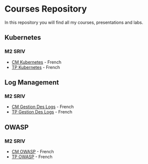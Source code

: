 # Courses Repository
In this repository you will find all my courses, presentations and labs.

## Kubernetes
### M2 SRIV
- [CM Kubernetes](./kubernetes/cm-kubernetes.pdf) - French
- [TP Kubernetes](./kubernetes/tp-kubernetes.pdf) - French

## Log Management
### M2 SRIV
- [CM Gestion Des Logs](./logs/cm-gestion-des-logs.pdf) - French
- [TP Gestion Des Logs](./logs/tp-gestion-des-logs.pdf) - French

## OWASP
### M2 SRIV
- [CM OWASP](./owasp/cm-owasp.pdf) - French
- [TP OWASP](./owasp/tp-owasp.pdf) - French

